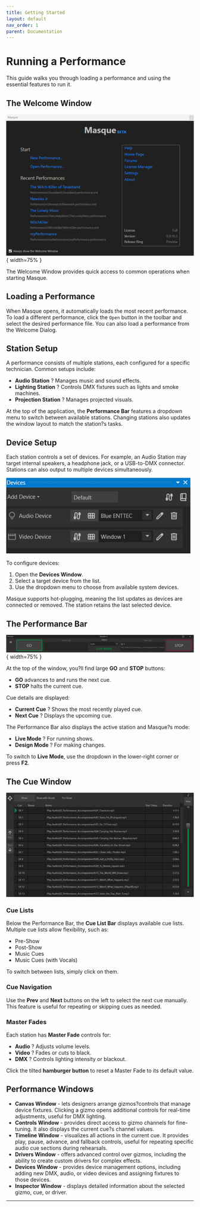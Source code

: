 ```yaml
---
title: Getting Started
layout: default
nav_order: 1
parent: Documentation
---
```



# Running a Performance

This guide walks you through loading a performance and using the essential features to run it.

## The Welcome Window

![Welcome Window](../images/Masque_Welcome.png){ width=75% }

The Welcome Window provides quick access to common operations when starting Masque.

## Loading a Performance

When Masque opens, it automatically loads the most recent performance. To load a different performance, click the `Open` button in the toolbar and select the desired performance file. You can also load a performance from the Welcome Dialog.

## Station Setup

A performance consists of multiple stations, each configured for a specific technician. Common setups include:

- **Audio Station** ? Manages music and sound effects.
- **Lighting Station** ? Controls DMX fixtures such as lights and smoke machines.
- **Projection Station** ? Manages projected visuals.

At the top of the application, the **Performance Bar** features a dropdown menu to switch between available stations. Changing stations also updates the window layout to match the station?s tasks.

## Device Setup

Each station controls a set of devices. For example, an Audio Station may target internal speakers, a headphone jack, or a USB-to-DMX connector. Stations can also output to multiple devices simultaneously.

![Devices Window](../images/Masque_Devices.png)

To configure devices:

1. Open the **Devices Window**.
2. Select a target device from the list.
3. Use the dropdown menu to choose from available system devices.

Masque supports hot-plugging, meaning the list updates as devices are connected or removed. The station retains the last selected device.

## The Performance Bar

![Performance Bar](../images/Masque_PerformanceBar.png){ width=75% }

At the top of the window, you?ll find large **GO** and **STOP** buttons:

- **GO** advances to and runs the next cue.
- **STOP** halts the current cue.

Cue details are displayed:

- **Current Cue** ? Shows the most recently played cue.
- **Next Cue** ? Displays the upcoming cue.

The Performance Bar also displays the active station and Masque?s mode:

- **Live Mode** ? For running shows.
- **Design Mode** ? For making changes.

To switch to **Live Mode**, use the dropdown in the lower-right corner or press **F2**.

## The Cue Window

![Cue List Window](../images/Masque_CueListWindow.png)

### Cue Lists

Below the Performance Bar, the **Cue List Bar** displays available cue lists. Multiple cue lists allow flexibility, such as:

- Pre-Show
- Post-Show
- Music Cues
- Music Cues (with Vocals)

To switch between lists, simply click on them.

### Cue Navigation

Use the **Prev** and **Next** buttons on the left to select the next cue manually. This feature is useful for repeating or skipping cues as needed.

### Master Fades

Each station has **Master Fade** controls for:

- **Audio** ? Adjusts volume levels.
- **Video** ? Fades or cuts to black.
- **DMX** ? Controls lighting intensity or blackout.

Click the tilted **hamburger button** to reset a Master Fade to its default value.

## Performance Windows

- **Canvas Window** - lets designers arrange gizmos?controls that manage device fixtures. Clicking a gizmo opens additional controls for real-time adjustments, useful for DMX lighting.
- **Controls Window** - provides direct access to gizmo channels for fine-tuning. It also displays the current cue?s channel values.
- **Timeline Window** - visualizes all actions in the current cue. It provides play, pause, advance, and fallback controls, useful for repeating specific audio cue sections during rehearsals.
- **Drivers Window** - offers advanced control over gizmos, including the ability to create custom drivers for complex effects.
- **Devices Window** - provides device management options, including adding new DMX, audio, or video devices and assigning fixtures to those devices.
- **Inspector Window** - displays detailed information about the selected gizmo, cue, or driver.

---
